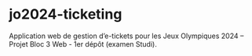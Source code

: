 # jo2024-ticketing
Application web de gestion d’e-tickets pour les Jeux Olympiques 2024 – Projet Bloc 3 Web - 1er dépôt (examen Studi).

